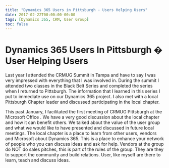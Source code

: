 ```yaml
---
title: "Dynamics 365 Users in Pittsburgh - Users Helping Users"
date: 2017-02-22T00:00:00-00:00
tags: [Dynamics 365, CRM, User Group]
toc: false
---
```

# Dynamics 365 Users In Pittsburgh � User Helping Users

Last year I attended the CRMUG Summit in Tampa and have to say I was very impressed with everything that I
was involved in. During the summit I attended two classes in the Black Belt Series and completed the series
when I returned to Pittsburgh. The information that I learned in this series I put to immediate use on our
Dynamics 365 project. I also met with a local Pittsburgh Chapter leader and discussed participating in the local chapter.

This past January, I facilitated the first meeting of CRMUG Pittsburgh at the Microsoft Office . We have a
very good discussion about the local chapter and how it can benefit others. We talked about the value of the user group
and what we would like to have presented and discussed in future local meetings.
The local chapter is a place to learn from other users, vendors and Microsoft about Dynamics 365. This is a place to enhance
your network of people who you can discuss ideas and ask for help. Vendors at the group do NOT do sales pitches, this is
part of the rules of the group. They are they to support the community and build relations. User, like myself are there
to learn, teach and discuss ideas.

